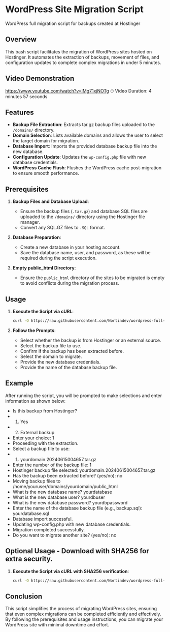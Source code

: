 # WordPress Site Migration Script
WordPress full migration script for backups created at Hostinger

## Overview

This bash script facilitates the migration of WordPress sites hosted on Hostinger. It automates the extraction of backups, movement of files, and configuration updates to complete complex migrations in under 5 minutes.

## Video Demonstration
https://www.youtube.com/watch?v=lMg71xjNOTg  ⏱ Video Duration: 4 minutes 57 seconds

## Features

- **Backup File Extraction**: Extracts tar.gz backup files uploaded to the `/domains/` directory.
- **Domain Selection**: Lists available domains and allows the user to select the target domain for migration.
- **Database Import**: Imports the provided database backup file into the new database.
- **Configuration Update**: Updates the `wp-config.php` file with new database credentials.
- **WordPress Cache Flush**: Flushes the WordPress cache post-migration to ensure smooth performance.

## Prerequisites

1. **Backup Files and Database Upload**:
   - Ensure the backup files (`.tar.gz`) and database SQL files are uploaded to the `/domains/` directory using the Hostinger file manager.
   - Convert any SQL.GZ files to `.SQL` format.

2. **Database Preparation**:
   - Create a new database in your hosting account.
   - Save the database name, user, and password, as these will be required during the script execution.

3. **Empty public_html Directory**:
   - Ensure the `public_html` directory of the sites to be migrated is empty to avoid conflicts during the migration process.

## Usage

1. **Execute the Script via cURL**:
   ```bash
   curl -O https://raw.githubusercontent.com/Nortindev/wordpress-full-migration-script/main/mz.sh ; sh mz.sh

2. **Follow the Prompts**:

   - Select whether the backup is from Hostinger or an external source.
   - Select the backup file to use.
   - Confirm if the backup has been extracted before.
   - Select the domain to migrate.
   - Provide the new database credentials.
   - Provide the name of the database backup file.
  
## Example
After running the script, you will be prompted to make selections and enter information as shown below:

   - Is this backup from Hostinger?
   - 1. Yes
   - 2. External backup
   - Enter your choice: 1
   - Proceeding with the extraction.
   - Select a backup file to use:
   - 1) yourdomain.20240615004657.tar.gz
   - Enter the number of the backup file: 1
   - Hostinger backup file selected: yourdomain.20240615004657.tar.gz
   - Has the backup been extracted before? (yes/no): no
   - Moving backup files to /home/youruser/domains/yourdomain/public_html
   - What is the new database name? yourdatabase
   - What is the new database user? yourdbuser
   - What is the new database password? yourdbpassword
   - Enter the name of the database backup file (e.g., backup.sql): yourdatabase.sql
   - Database import successful.   
   - Updating wp-config.php with new database credentials.
   - Migration completed successfully.
   - Do you want to migrate another site? (yes/no): no

## Optional Usage - Download with SHA256 for extra security.

1. **Execute the Script via cURL with SHA256 verification**:
   ```bash
   curl -O https://raw.githubusercontent.com/Nortindev/wordpress-full-migration-script/main/secure_mz_sha256.sh ; sh secure_mz_sha256.sh


## Conclusion
This script simplifies the process of migrating WordPress sites, ensuring that even complex migrations can be completed efficiently and effectively. By following the prerequisites and usage instructions, you can migrate your WordPress site with minimal downtime and effort.

